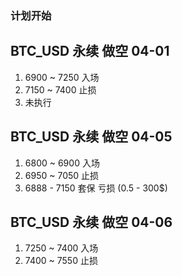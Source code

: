 ### 计划开始

## BTC_USD 永续 做空 04-01
1. 6900 ~ 7250 入场
2. 7150 ~ 7400 止损
3. 未执行

## BTC_USD 永续 做空 04-05
1. 6800 ~ 6900 入场
2. 6950 ~ 7050 止损
3. 6888 - 7150 套保 亏损 (0.5 - 300$)

## BTC_USD 永续 做空 04-06
1. 7250 ~ 7400 入场
2. 7400 ~ 7550 止损
